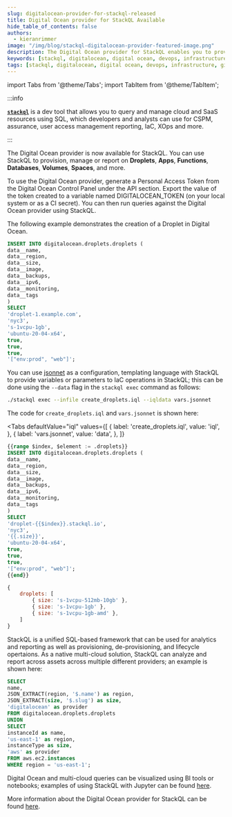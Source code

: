 ```yaml
---
slug: digitalocean-provider-for-stackql-released
title: Digital Ocean provider for StackQL Available
hide_table_of_contents: false
authors:	
  - kieranrimmer
image: "/img/blog/stackql-digitalocean-provider-featured-image.png"
description: The Digital Ocean provider for StackQL enables you to provision, query and manage Digital Ocean assets using StackQL SQL.
keywords: [stackql, digitalocean, digital ocean, devops, infrastructure, github actions, cloud security, CI/CD]
tags: [stackql, digitalocean, digital ocean, devops, infrastructure, github actions, cloud security, CI/CD]
---
```


import Tabs from '@theme/Tabs';
import TabItem from '@theme/TabItem';

:::info

[__`stackql`__](https://github.com/stackql/stackql) is a dev tool that allows you to query and manage cloud and SaaS resources using SQL, which developers and analysts can use for CSPM, assurance, user access management reporting, IaC, XOps and more.

:::

The Digital Ocean provider is now available for StackQL.  You can use StackQL to provision, manage or report on __Droplets__, __Apps__, __Functions__, __Databases__, __Volumes__, __Spaces__, and more.  

To use the Digital Ocean provider, generate a Personal Access Token from the Digital Ocean Control Panel under the API section.  Export the value of the token created to a variable named DIGITALOCEAN_TOKEN (on your local system or as a CI secret).  You can then run queries against the Digital Ocean provider using StackQL.  

The following example demonstrates the creation of a Droplet in Digital Ocean.  

```sql
INSERT INTO digitalocean.droplets.droplets ( 
data__name, 
data__region, 
data__size, 
data__image, 
data__backups, 
data__ipv6, 
data__monitoring, 
data__tags 
) 
SELECT 
'droplet-1.example.com', 
'nyc3', 
's-1vcpu-1gb', 
'ubuntu-20-04-x64', 
true, 
true, 
true, 
'["env:prod", "web"]';
```

You can use [jsonnet](https://jsonnet.org/) as a configuration, templating language with StackQL to provide variables or parameters to IaC operations in StackQL; this can be done using the `--data` flag in the `stackql exec` command as follows:  

```bash
./stackql exec --infile create_droplets.iql --iqldata vars.jsonnet
```

The code for `create_droplets.iql` and `vars.jsonnet` is shown here:  

<Tabs
  defaultValue="iql"
  values={[
    { label: 'create_droplets.iql', value: 'iql', },
    { label: 'vars.jsonnet', value: 'data', },
  ]}
>
<TabItem value="iql">

```sql
{{range $index, $element := .droplets}}
INSERT INTO digitalocean.droplets.droplets ( 
data__name, 
data__region, 
data__size, 
data__image, 
data__backups, 
data__ipv6, 
data__monitoring, 
data__tags 
) 
SELECT 
'droplet-{{$index}}.stackql.io', 
'nyc3', 
'{{.size}}', 
'ubuntu-20-04-x64', 
true, 
true, 
true, 
'["env:prod", "web"]';
{{end}}
```
</TabItem>
<TabItem value="data">

```javascript
{
	droplets: [
		{ size: 's-1vcpu-512mb-10gb' },
		{ size: 's-1vcpu-1gb' },
		{ size: 's-1vcpu-1gb-amd' },
	]
}
```
</TabItem>
</Tabs>

StackQL is a unified SQL-based framework that can be used for analytics and reporting as well as provisioning, de-provisioning, and lifecycle opertaions.  As a native multi-cloud solution, StackQL can analyze and report across assets across multiple different providers; an example is shown here:  

```sql
SELECT 
name, 
JSON_EXTRACT(region, '$.name') as region, 
JSON_EXTRACT(size, '$.slug') as size,
'digitalocean' as provider
FROM digitalocean.droplets.droplets
UNION
SELECT
instanceId as name,
'us-east-1' as region,
instanceType as size,
'aws' as provider
FROM aws.ec2.instances 
WHERE region = 'us-east-1';
```

Digital Ocean and multi-cloud queries can be visualized using BI tools or notebooks; examples of using StackQL with Jupyter can be found [here](https://stackql.io/blog/cloud-security-and-inventory-analysis-with-stackql-and-jupyter).

More information about the Digital Ocean provider for StackQL can be found [here](https://digitalocean.stackql.io/providers/digitalocean/).  
